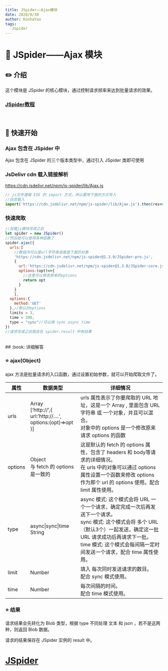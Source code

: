 ```yaml
---
title: JSpider——Ajax模块
date: 2020/8/30
author: KonhaYao
tags:
  -Jspider
---
```


# :closed_book: JSpider——Ajax 模块

## :pencil2: 介绍

这个模块是 JSpider 的核心模块，通过控制请求频率来达到批量请求的效果。

### [JSpider教程](../JSpider.md)
<br>

## :hammer: 快速开始

### Ajax 包含在 JSpider 中

Ajax 包含在 JSpider 的三个版本类型中，通过引入 JSpider 类即可使用

### JsDelivr cdn 载入链接解析

https://cdn.jsdelivr.net/npm/js-spider/lib/Ajax.js

```js
// js文件遵循 ES6 的 import 方式，所以要用下面的方式导入
//动态载入
import('https://cdn.jsdelivr.net/npm/js-spider/lib/Ajax.js').then(res=>window.Ajax = res)
```

### 快速爬取

```js
//加载js模块完成之后
let spider = new JSpider()
//然后就可以使用各种函数了
spider.ajax({
  urls:[
    //数组内可以是url字符串或者是下面的对象
    'https://cdn.jsdelivr.net/npm/js-spider@1.3.0/JSpider-pro.js',
    {
      url:'https://cdn.jsdelivr.net/npm/js-spider@1.3.0/JSpider-core.js',
      options:(opt)=>{
        //这里可以修改原来的options
        return opt
      }
    }
    ],
  options:{
    method:'GET'
  },//默认的options
  limits = 3, 
  time = 200, 
  type = "sync"//可以填 sync async time
})
//请求完成之后就会在 spider.result 中有结果
```
<br>
## :book: 详细解答

### :star: ajax(Object)

ajax 方法是批量请求的入口函数，通过设置初始参数，就可以开始爬取文件了。

| 属性    | 数据类型                                                     | 详细情况                                                     |
| ------- | ------------------------------------------------------------ | ------------------------------------------------------------ |
| urls    | Array<br />[‘http://’,{<br />url:’http://….‘,<br />options:(opt)=>opt<br />}] | urls 属性表示了你要爬取的 URL 地址，这是一个 Array , 里面包含 URL字符串 或 一个对象，并且可以混合。<br />对象中的 options 是一个修改原来请求 options 的函数 |
| options | Object<br />与 fetch 的 options 是一致的                     | 这是默认的 fetch 的 options 属性，包含了 headers 和 body等请求的详细情况。<br />在 urls 中的对象可以通过 options 属性设置一个函数来修改 options 作为那个 url 的 options 使用。配合 limit 属性使用。 |
| type    | async\|sync\|time<br />String                                | async 模式: 这个模式会将 URL 一个一个请求，确定完成一次后再发送下一个请求。<br/>sync 模式: 这个模式会将 多个 URL （默认3个）一起发送，确定这一批 URL 请求成功后再请求下一批。<br />time 模式: 这个模式会每间隔一定时间发送一个请求，配合 time 属性使用。 |
| limit   | Number                                                       | 填入 每次同时发送请求的数目。<br />配合 sync 模式使用。      |
| time    | Number                                                       | 每次间隔的时间。<br />配合 time 模式使用。                   |

### :star: 结果

请求结果会先转化为 Blob 类型，根据 type 不同处理 文本 和 json ，若不是这两种，则返回 Blob 数据。

请求的结果保存在 JSpider 实例的 result 中。

# [JSpider](../JSpider.md)